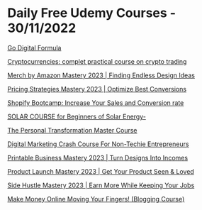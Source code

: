 # Daily Free Udemy Courses - 30/11/2022

[Go Digital Formula](https://www.udemy.com/course/go-digital-formula/?couponCode=E66C4F64EA9832A8BAEC)
[Cryptocurrencies: complet practical course on crypto trading](https://www.udemy.com/course/cryptocurrencies-complet-practical-course-on-crypto-trading/?couponCode=DB543C6F1B1B5C64AE26)
[Merch by Amazon Mastery 2023 | Finding Endless Design Ideas](https://www.udemy.com/course/henry-zhang-merch-mastery-mini-course/?couponCode=54F7A26467B2C580AA8D)
[Pricing Strategies Mastery 2023 | Optimize Best Conversions](https://www.udemy.com/course/pricing-strategies-mini-course/?couponCode=97F98ED7FF02BD446E19)
[Shopify Bootcamp: Increase Your Sales and Conversion rate](https://www.udemy.com/course/shopify-bootcamp-increase-your-sales-and-conversion-rate/?couponCode=7985DE89575D350C0792)
[SOLAR COURSE for Beginners of Solar Energy-](https://www.udemy.com/course/complete-course-for-beginners-for-solar-energy/?couponCode=7A9EB8229043BF43DCB8)
[The Personal Transformation Master Course](https://www.udemy.com/course/the-personal-transformation-master-course/?couponCode=A285B47815EEA768B072)
[Digital Marketing Crash Course For Non-Techie Entrepreneurs](https://www.udemy.com/course/digital-marketing-crash-course-for-non-techie-entrepreneurs/?couponCode=B3E82A234E1B429218BA)
[Printable Business Mastery 2023 | Turn Designs Into Incomes](https://www.udemy.com/course/henry-zhang-print-on-demand-mini-course/?couponCode=9CC5153C3370EE6294F6)
[Product Launch Mastery 2023 | Get Your Product Seen & Loved](https://www.udemy.com/course/henry-zhang-product-launch-mini-course/?couponCode=F4ACEBCB91E16DC2C631)
[Side Hustle Mastery 2023 | Earn More While Keeping Your Jobs](https://www.udemy.com/course/henry-zhang-side-hustle-mastery/?couponCode=883878C2314C9AE23273)
[Make Money Online Moving Your Fingers! (Blogging Course)](https://www.udemy.com/course/make-money-online-blogging/?couponCode=C89F452C16AD2527D6F5)

